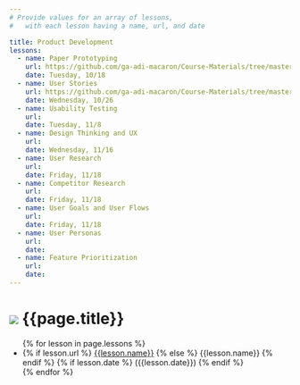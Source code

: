 ```yaml
---
# Provide values for an array of lessons,
#   with each lesson having a name, url, and date

title: Product Development
lessons:
  - name: Paper Prototyping
    url: https://github.com/ga-adi-macaron/Course-Materials/tree/master/lessons/product-development/paper-prototyping
    date: Tuesday, 10/18
  - name: User Stories
    url: https://github.com/ga-adi-macaron/Course-Materials/tree/master/lessons/testing/intro-to-testing
    date: Wednesday, 10/26
  - name: Usability Testing
    url: 
    date: Tuesday, 11/8
  - name: Design Thinking and UX
    url: 
    date: Wednesday, 11/16
  - name: User Research
    url: 
    date: Friday, 11/18
  - name: Competitor Research
    url: 
    date: Friday, 11/18
  - name: User Goals and User Flows
    url: 
    date: Friday, 11/18
  - name: User Personas
    url: 
    date: 
  - name: Feature Prioritization
    url: 
    date: 
---
```


# ![](https://ga-dash.s3.amazonaws.com/production/assets/logo-9f88ae6c9c3871690e33280fcf557f33.png) {{page.title}}

<ul>
  {% for lesson in page.lessons %}
  <li>
    {% if lesson.url %}
      <a href="{{lesson.url}}">{{lesson.name}}</a>
    {% else %}
      {{lesson.name}}
    {% endif %}
    {% if lesson.date %}
      ({{lesson.date}})
    {% endif %}
  </li>
  {% endfor %}
</ul>
